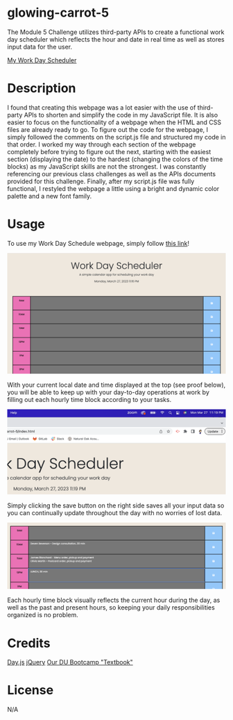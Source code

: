# glowing-carrot-5
The Module 5 Challenge utilizes third-party APIs to create a functional work day scheduler which reflects the hour and date in real time as well as stores input data for the user.

[My Work Day Scheduler](https://hipster-rufus.github.io/glowing-carrot-5)

# Description
I found that creating this webpage was a lot easier with the use of third-party APIs to shorten and simplify the code in my JavaScript file. It is also easier to focus on the functionality of a webpage when the HTML and CSS files are already ready to go. 
To figure out the code for the webpage, I simply followed the comments on the script.js file and structured my code in that order. I worked my way through each section of the webpage completely before trying to figure out the next, starting with the easiest section (displaying the date) to the hardest (changing the colors of the time blocks) as my JavaScript skills are not the strongest. I was constantly referencing our previous class challenges as well as the APIs documents provided for this challenge.
Finally, after my script.js file was fully functional, I restyled the webpage a little using a bright and dynamic color palette and a new font family.

# Usage
To use my Work Day Schedule webpage, simply follow [this link](https://hipster-rufus.github.io/glowing-carrot-5)!

![The Work Day Schedule webpage](./Assets/images/screenshot-1.png)

With your current local date and time displayed at the top (see proof below), you will be able to keep up with your day-to-day operations at work by filling out each hourly time block according to your tasks. 

![Current Time Reflected](./Assets/images/screenshot-3.png)

Simply clicking the save button on the right side saves all your input data so you can continually update throughout the day with no worries of lost data. 

![Time Blocks](./Assets/images/screenshot-2.png)

Each hourly time block visually reflects the current hour during the day, as well as the past and present hours, so keeping your daily responsibilities organized is no problem. 

# Credits
[Day.js](https://day.js.org/en/)
[jQuery](https://api.jquery.com/)
[Our DU Bootcamp "Textbook"](https://git.bootcampcontent.com/University-of-Denver/DU-VIRT-FSF-PT-02-2023-U-LOLC)

# License
N/A